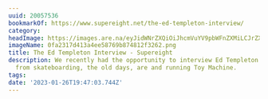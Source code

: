 ```yaml
---
uuid: 20057536
bookmarkOf: https://www.supereight.net/the-ed-templeton-interview/
category: 
headImage: https://images.are.na/eyJidWNrZXQiOiJhcmVuYV9pbWFnZXMiLCJrZXkiOiIyMDA1NzUzNi9vcmlnaW5hbF8wZmEyMzE3ZDQxM2E0ZWU1ODc2OWI4NzQ4MTJmMzI2Mi5wbmciLCJlZGl0cyI6eyJyZXNpemUiOnsid2lkdGgiOjEyMDAsImhlaWdodCI6MTIwMCwiZml0IjoiaW5zaWRlIiwid2l0aG91dEVubGFyZ2VtZW50Ijp0cnVlfSwid2VicCI6eyJxdWFsaXR5Ijo5MH0sImpwZWciOnsicXVhbGl0eSI6OTB9LCJyb3RhdGUiOm51bGx9fQ==?bc=0
imageName: 0fa2317d413a4ee58769b874812f3262.png
title: The Ed Templeton Interview - Supereight
description: We recently had the opportunity to interview Ed Templeton about everything
  from skateboarding, the old days, are and running Toy Machine.
tags: 
date: '2023-01-26T19:47:03.744Z'
---
```

